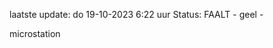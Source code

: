 laatste update: 
do 19-10-2023  6:22   uur 
Status: FAALT - geel - 
<div class="service Y">microstation</div>
